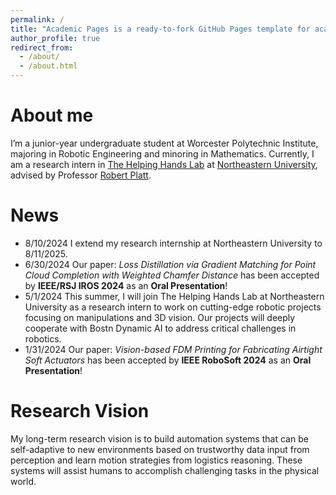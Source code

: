 ```yaml
---
permalink: /
title: "Academic Pages is a ready-to-fork GitHub Pages template for academic personal websites"
author_profile: true
redirect_from: 
  - /about/
  - /about.html
---
```

# About me

I’m a junior-year undergraduate student at Worcester Polytechnic Institute, majoring in Robotic Engineering and minoring in Mathematics. Currently, I am a research intern in [The Helping Hands Lab](https://www2.ccs.neu.edu/research/helpinghands/) at [Northeastern University](https://www.northeastern.edu/), advised by Professor [Robert Platt](https://www.khoury.northeastern.edu/people/robert-platt/).

# News

- 8/10/2024 I extend my research internship at Northeastern University to 8/11/2025.
- 6/30/2024 Our paper: *Loss Distillation via Gradient Matching for Point Cloud Completion with Weighted Chamfer Distance* has been accepted by **IEEE/RSJ IROS 2024** as an **Oral Presentation**!
- 5/1/2024 This summer, I will join The Helping Hands Lab at Northeastern University as a research intern to work on cutting-edge robotic projects focusing on manipulations and 3D vision. Our projects will deeply cooperate with Bostn Dynamic AI to address critical challenges in robotics.
- 1/31/2024 Our paper: *Vision-based FDM Printing for Fabricating Airtight Soft Actuators* has been accepted by **IEEE RoboSoft 2024** as an **Oral Presentation**!

# Research Vision

My long-term research vision is to build automation systems that can be self-adaptive to new environments based on trustworthy data input from perception and learn motion strategies from logistics reasoning. These systems will assist humans to accomplish challenging tasks in the physical world.
